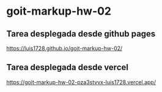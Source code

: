 # goit-markup-hw-02

## Tarea desplegada desde github pages
https://luis1728.github.io/goit-markup-hw-02/

## Tarea desplegada desde vercel
https://goit-markup-hw-02-pza3stvvx-luis1728.vercel.app/
